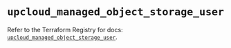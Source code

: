 # `upcloud_managed_object_storage_user`

Refer to the Terraform Registry for docs: [`upcloud_managed_object_storage_user`](https://registry.terraform.io/providers/upcloudltd/upcloud/5.0.3/docs/resources/managed_object_storage_user).
